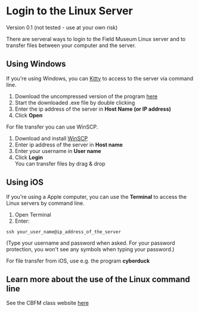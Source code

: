 # Login to the Linux Server #
Version 0.1 (not tested - use at your own risk)

There are serveral ways to login to the Field Museum Linux server and to transfer files between your computer and the server.

## Using Windows ##
If you're using Windows, you can [Kitty](http://www.9bis.net/kitty/?page=Welcome&zone=en) to access to the server via command line.

1. Download the uncompressed version of the program [here](http://www.9bis.net/kitty/?page=Download)
2. Start the downloaded .exe file by double clicking
3. Enter the ip address of the server in **Host Name (or IP address)**
4. Click **Open**  

For file transfer you can use WinSCP.

1. Download and install [WinSCP](https://winscp.net/eng/download.php)
2. Enter ip address of the server in **Host name**
3. Enter your username in **User name**
4. Click **Login**  
You can transfer files by drag & drop

## Using iOS ##
If you're using a Apple computer, you can use the **Terminal** to access the Linux servers by command line.

1. Open Terminal
2. Enter:  
~~~
ssh your_user_name@ip_address_of_the_server  
~~~
(Type your username and password when asked. For your password protection, you won't see any symbols when typing your password.)

For file transfer from iOS, use e.g. the program **cyberduck**

## Learn more about the use of the Linux command line ##
See the CBFM class website [here](http://cbfm.github.io/website/)

